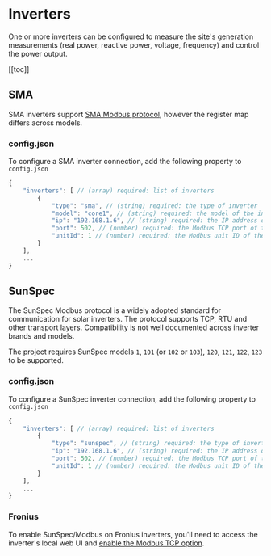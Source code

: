 # Inverters

One or more inverters can be configured to measure the site's generation measurements (real power, reactive power, voltage, frequency) and control the power output.

[[toc]]

## SMA

SMA inverters support [SMA Modbus protocol](https://www.sma.de/en/products/product-features-interfaces/modbus-protocol-interface), however the register map differs across models.

### config.json

To configure a SMA inverter connection, add the following property to `config.json`

```js
{
    "inverters": [ // (array) required: list of inverters
        {
            "type": "sma", // (string) required: the type of inverter
            "model": "core1", // (string) required: the model of the inverter
            "ip": "192.168.1.6", // (string) required: the IP address of the inverter
            "port": 502, // (number) required: the Modbus TCP port of the inverter
            "unitId": 1 // (number) required: the Modbus unit ID of the inverter
        }
    ],
    ...
}
```

## SunSpec

The SunSpec Modbus protocol is a widely adopted standard for communication for solar inverters. The protocol supports TCP, RTU and other transport layers. Compatibility is not well documented across inverter brands and models.

The project requires SunSpec models `1`, `101` (or `102` or `103`), `120`, `121`, `122`, `123` to be supported.

### config.json

To configure a SunSpec inverter connection, add the following property to `config.json`

```js
{
    "inverters": [ // (array) required: list of inverters
        {
            "type": "sunspec", // (string) required: the type of inverter
            "ip": "192.168.1.6", // (string) required: the IP address of the inverter
            "port": 502, // (number) required: the Modbus TCP port of the inverter
            "unitId": 1 // (number) required: the Modbus unit ID of the inverter
        }
    ],
    ...
}
```

### Fronius

To enable SunSpec/Modbus on Fronius inverters, you'll need to access the inverter's local web UI and [enable the Modbus TCP option](https://github.com/longzheng/open-dynamic-export/wiki/Fronius-SunSpec-Modbus-configuration).
